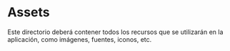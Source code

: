 # Assets

Este directorio deberá contener todos los recursos que se utilizarán en la aplicación, como imágenes, fuentes, iconos, etc.
